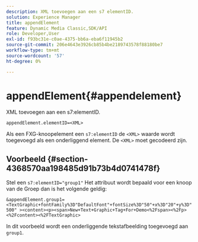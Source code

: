 ```yaml
---
description: XML toevoegen aan een s7 elementID.
solution: Experience Manager
title: appendElement
feature: Dynamic Media Classic,SDK/API
role: Developer,User
exl-id: f93bc31e-c0ae-4375-bb6a-eba6f11945b2
source-git-commit: 206e4643e3926cb85b4be2189743578f88180be7
workflow-type: tm+mt
source-wordcount: '57'
ht-degree: 0%

---
```


# appendElement{#appendelement}

XML toevoegen aan een s7:elementID.

`appendElement.elementID=<XML>`

Als een FXG-knoopelement een `s7:elementID` de `<XML>` waarde wordt toegevoegd als een onderliggend element. De `<XML>` moet gecodeerd zijn.

## Voorbeeld {#section-4368570aa198485d91b73b4d0741478f}

Stel een `s7:elementID="group1"` Het attribuut wordt bepaald voor een knoop van de Groep dan is het volgende geldig:

`&appendElement.group1=<TextGraphic+fontFamily%3D"DefaultFont"+fontSize%3D"50"+x%3D"20"+y%3D"500" ><content><p><span>New+Text+Graphic+Tag+For+Demo<%2Fspan><%2Fp><%2Fcontent><%2FTextGraphic>`

In dit voorbeeld wordt een onderliggende tekstafbeelding toegevoegd aan `group1`.
